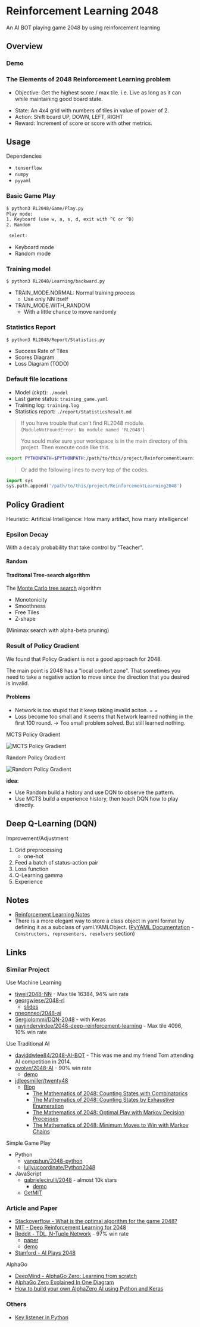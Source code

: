 # Reinforcement Learning 2048

An AI BOT playing game 2048 by using reinforcement learning

## Overview

### Demo

### The Elements of 2048 Reinforcement Learning problem

- Objective: Get the highest score / max tile. i.e. Live as long as it can while maintaining good board state.

* State: An 4x4 grid with numbers of tiles in value of power of 2.
* Action: Shift board UP, DOWN, LEFT, RIGHT
* Reward: Increment of score or score with other metrics.

## Usage

Dependencies

* `tensorflow`
* `numpy`
* `pyyaml`

### Basic Game Play

```txt
$ python3 RL2048/Game/Play.py
Play mode:
1. Keyboard (use w, a, s, d, exit with ^C or ^D)
2. Random

 select:
```

* Keyboard mode
* Random mode

### Training model

```txt
$ python3 RL2048/Learning/backward.py
```

* TRAIN_MODE.NORMAL: Normal training process
    * Use only NN itself
* TRAIN_MODE.WITH_RANDOM
    * With a little chance to move randomly

### Statistics Report

```sh
$ python3 RL2048/Report/Statistics.py
```

* Success Rate of Tiles
* Scores Diagram
* Loss Diagram (TODO)

### Default file locations

* Model (ckpt): `./model`
* Last game status: `training_game.yaml`
* Training log: `training.log`
* Statistics report: `./report/StatisticsResult.md`

> If you have trouble that can't find RL2048 module. (`ModuleNotFoundError: No module named 'RL2048'`)
>
> You sould make sure your workspace is in the main directory of this project. Then execute code like this.

```sh
export PYTHONPATH=$PYTHONPATH:/path/to/this/project/ReinforcementLearning2048; python3 RL2048/Learning/backward.py
```

> Or add the following lines to every top of the codes.

```py
import sys
sys.path.append('/path/to/this/project/ReinforcementLearning2048')
```

## Policy Gradient

Heuristic: Artificial Intelligence: How many artifact, how many intelligence!

### Epsilon Decay

With a decaly probability that take control by "Teacher".

#### Random

#### Traditonal Tree-search algorithm

The [Monte Carlo tree search](https://en.wikipedia.org/wiki/Monte_Carlo_tree_search) algorithm

* Monotonicity
* Smoothness
* Free Tiles
* Z-shape

(Minimax search with alpha-beta pruning)

### Result of Policy Gradient

We found that Policy Gradient is not a good approach for 2048.

The main point is 2048 has a "local confort zone". That sometimes you need to take a negative action to move since the direction that you desired is invalid.

#### Problems

* Network is too stupid that it keep taking invalid aciton. = =
* Loss become too small and it seems that Network learned nothing in the first 100 round. -> Too small problem solved. But still learned nothing.

MCTS Policy Gradient

![MCTS Policy Gradient](image/MCTS_PolicyGradient.png)

Random Policy Gradient

![Random Policy Gradient](image/Random_PolicyGradient.png)

**idea**:

* Use Random build a history and use DQN to observe the pattern.
* Use MCTS build a experience history, then teach DQN how to play directly.

## Deep Q-Learning (DQN)

Improvement/Adjustment

1. Grid preprocessing
    * one-hot
2. Feed a batch of status-action pair
3. Loss function
4. Q-Learning gamma
5. Experience

## Notes

* [Reinforcement Learning Notes](https://github.com/daviddwlee84/DeepLearningPractice/blob/master/Notes/Technique/Reinforcement_Learning.md)
* There is a more elegant way to store a class object in yaml format by defining it as a subclass of yaml.YAMLObject. ([PyYAML Documentation](https://pyyaml.org/wiki/PyYAMLDocumentation) - `Constructors, representers, resolvers` section)

## Links

### Similar Project

Use Machine Learning

* [tjwei/2048-NN](https://github.com/tjwei/2048-NN) - Max tile 16384, 94% win rate
* [georgwiese/2048-rl](https://github.com/georgwiese/2048-rl)
    * [slides](https://docs.google.com/presentation/d/1I9RS3SMdMp8Uk9C6eyS6jK_w_34BKCrvkN-kWau1MU4/edit?usp=sharing)
* [nneonneo/2048-ai](https://github.com/nneonneo/2048-ai)
* [SergioIommi/DQN-2048](https://github.com/SergioIommi/DQN-2048) - with Keras
* [navjindervirdee/2048-deep-reinforcement-learning](https://github.com/navjindervirdee/2048-deep-reinforcement-learning) - Max tile 4096, 10% win rate

Use Traditional AI

* [daviddwlee84/2048-AI-BOT](https://github.com/daviddwlee84/2048-AI-BOT) - This was me and my friend Tom attending AI competition in 2014.
* [ovolve/2048-AI](https://github.com/ovolve/2048-AI) - 90% win rate
    * [demo](https://ovolve.github.io/2048-AI/)
* [jdleesmiller/twenty48](https://github.com/jdleesmiller/twenty48)
    * [Blog](https://jdlm.info/)
        * [The Mathematics of 2048: Counting States with Combinatorics](https://jdlm.info/articles/2017/09/17/counting-states-combinatorics-2048.html)
        * [The Mathematics of 2048: Counting States by Exhaustive Enumeration](https://jdlm.info/articles/2017/12/10/counting-states-enumeration-2048.html)
        * [The Mathematics of 2048: Optimal Play with Markov Decision Processes](https://jdlm.info/articles/2018/03/18/markov-decision-process-2048.html)
        * [The Mathematics of 2048: Minimum Moves to Win with Markov Chains](https://jdlm.info/articles/2017/08/05/markov-chain-2048.html)

Simple Game Play

* Python
   * [yangshun/2048-python](https://github.com/yangshun/2048-python)
   * [luliyucoordinate/Python2048](https://github.com/luliyucoordinate/Python2048)
* JavaScript
   * [gabrielecirulli/2048](https://github.com/gabrielecirulli/2048) - almost 10k stars
      * [demo](https://play2048.co/)
   * [GetMIT](https://mitchgu.github.io/GetMIT/)

### Article and Paper

* [Stackoverflow - What is the optimal algorithm for the game 2048?](https://stackoverflow.com/questions/22342854/what-is-the-optimal-algorithm-for-the-game-2048/)
* [MIT - Deep Reinforcement Learning for 2048](http://www.mit.edu/~amarj/files/2048.pdf)
* [Reddit - TDL, N-Tuple Network](https://www.reddit.com/r/2048/comments/2s6m8o/2048_ai_that_has_a_97_win_rate_tdl_ntuple_network/) - 97% win rate
    * [paper](http://www.cs.put.poznan.pl/mszubert/pub/szubert2014cig.pdf)
    * [demo](https://solver2048.appspot.com/#)
* [Stanford - AI Plays 2048](http://cs229.stanford.edu/proj2016/report/NieHouAn-AIPlays2048-report.pdf)

AlphaGo

* [DeepMind - AlphaGo Zero: Learning from scratch](https://deepmind.com/blog/alphago-zero-learning-scratch/)
* [AlphaGo Zero Explained In One Diagram](https://medium.com/applied-data-science/alphago-zero-explained-in-one-diagram-365f5abf67e0)
* [How to build your own AlphaZero AI using Python and Keras](https://medium.com/applied-data-science/how-to-build-your-own-alphazero-ai-using-python-and-keras-7f664945c188)

### Others

* [Key listener in Python](https://stackoverflow.com/questions/11918999/key-listeners-in-python)
